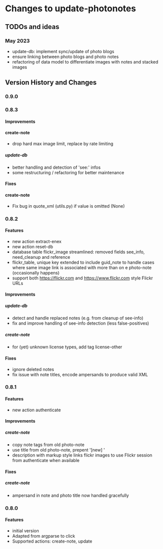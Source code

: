 # Changes to update-photonotes

## TODOs and ideas
### May 2023
- update-db: implement sync/update of photo blogs
- ensure linking between photo blogs and photo notes
- refactoring of data model to differentiate images with notes and stacked images


## Version History and Changes

### 0.9.0


### 0.8.3

#### Improvements
#### create-note
- drop hard max image limit, replace by rate limiting

##### update-db
- better handling and detection of 'see:' infos
- some restructuring / refactoring for better maintenance


#### Fixes
#### create-note
- Fix bug in quote_xml (utils.py) if value is omitted (None)


### 0.8.2

#### Features
- new action extract-enex
- new action reset-db
- database table flickr_image streamlined: removed fields see_info, need_cleanup and reference
- flickr_table, unique key extended to include guid_note 
to handle cases where same image link is associated with more than on e photo-note (occasionally happens)
- support both https://flickr.com and https://www.flickr.com style Flickr URLs

#### Improvements
##### update-db
- detect and handle replaced notes (e.g. from cleanup of see-info)
- fix and improve handling of see-info detection (less false-positives)

##### create-note
- for (yet) unknown license types, add tag license-other

#### Fixes
- ignore deleted notes
- fix issue with note titles, encode ampersands to produce valid XML


### 0.8.1

#### Features
- new action authenticate

#### Improvements
##### create-note
- copy note tags from old photo-note
- use title from old photo-note, prepent '[new] '
- description with markup style links
flickr images to use Flickr session from authenticate when available

#### Fixes
##### create-note
- ampersand in note and photo title now handled gracefully


### 0.8.0

#### Features
- initial version
- Adapted from argparse to click
- Supported actions: create-note, update
